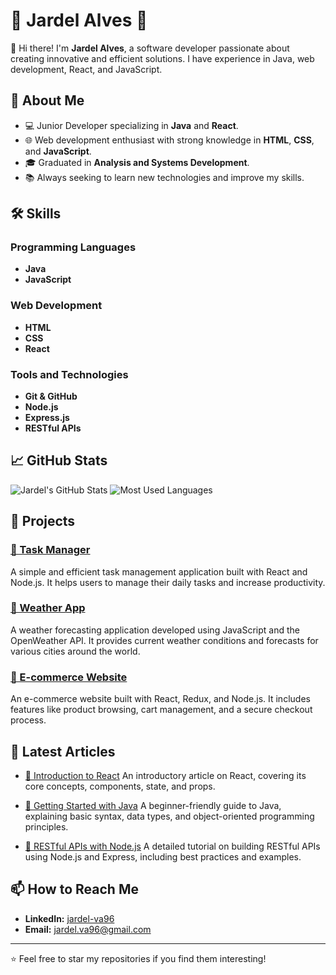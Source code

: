 # 🌟 Jardel Alves 🌟

👋 Hi there! I'm **Jardel Alves**, a software developer passionate about creating innovative and efficient solutions. I have experience in Java, web development, React, and JavaScript.

## 🚀 About Me

- 💻 Junior Developer specializing in **Java** and **React**.
- 🌐 Web development enthusiast with strong knowledge in **HTML**, **CSS**, and **JavaScript**.
- 🎓 Graduated in **Analysis and Systems Development**.
- 📚 Always seeking to learn new technologies and improve my skills.

## 🛠️ Skills

### Programming Languages
- **Java**
- **JavaScript**

### Web Development
- **HTML**
- **CSS**
- **React**

### Tools and Technologies
- **Git & GitHub**
- **Node.js**
- **Express.js**
- **RESTful APIs**

## 📈 GitHub Stats

![Jardel's GitHub Stats](https://github-readme-stats.vercel.app/api?username=jardel-va96&show_icons=true&theme=radical)
![Most Used Languages](https://github-readme-stats.vercel.app/api/top-langs/?username=jardel-va96&layout=compact&theme=radical)

## 🌱 Projects

### [🔹 Task Manager](https://github.com/jardel-va96/task-manager)
A simple and efficient task management application built with React and Node.js. It helps users to manage their daily tasks and increase productivity.

### [🔹 Weather App](https://github.com/jardel-va96/weather-app)
A weather forecasting application developed using JavaScript and the OpenWeather API. It provides current weather conditions and forecasts for various cities around the world.

### [🔹 E-commerce Website](https://github.com/jardel-va96/e-commerce-website)
An e-commerce website built with React, Redux, and Node.js. It includes features like product browsing, cart management, and a secure checkout process.

## 📝 Latest Articles

- [📄 Introduction to React](https://link-to-article.com)
  An introductory article on React, covering its core concepts, components, state, and props.

- [📄 Getting Started with Java](https://link-to-article.com)
  A beginner-friendly guide to Java, explaining basic syntax, data types, and object-oriented programming principles.

- [📄 RESTful APIs with Node.js](https://link-to-article.com)
  A detailed tutorial on building RESTful APIs using Node.js and Express, including best practices and examples.

## 📫 How to Reach Me

- **LinkedIn:** [jardel-va96](https://www.linkedin.com/in/jardel-va96/)
- **Email:** [jardel.va96@gmail.com](mailto:jardel.va96@gmail.com)

---

⭐️ Feel free to star my repositories if you find them interesting!
